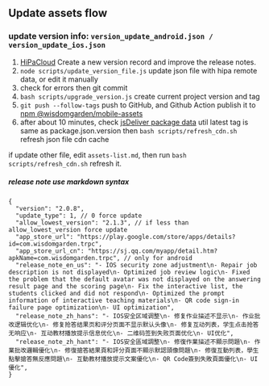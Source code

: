 ## Update assets flow

### update version info: `version_update_android.json / version_update_ios.json`

1. [HiPaCloud](https://hipacloud.com/apps/61246bbeb74fa7ca113500cb/tables/61357f137c852d44c4e9248d) Create a new version record and improve the release notes.
2. `node scripts/update_version_file.js` update json file with hipa remote data, or edit it manually
3. check for errors then git commit
4. `bash scripts/upgrade_version.js` create current project version and tag
5. `git push --follow-tags` push to GitHub, and Github Action publish it to [npm @wisdomgarden/mobile-assets](https://www.npmjs.com/package/@wisdomgarden/mobile-assets)
6. after about 10 minutes, check [jsDeliver package data](https://data.jsdelivr.com/v1/package/npm/@wisdomgarden/mobile-assets) util latest tag is same as package.json.version then `bash scripts/refresh_cdn.sh` refresh json file cdn cache


if update other file, edit `assets-list.md`, then run `bash scripts/refresh_cdn.sh` refresh it.



##### release note use markdown syntax
```
{
  "version": "2.0.8",
  "update_type": 1, // 0 force update
  "allow_lowest_version": "2.1.3", // if less than allow_lowest_version force update
  "app_store_url": "https://play.google.com/store/apps/details?id=com.wisdomgarden.trpc",
  "app_store_url_cn": "https://sj.qq.com/myapp/detail.htm?apkName=com.wisdomgarden.trpc", // only for android
  "release_note_en_us": "- IOS security zone adjustment\n- Repair job description is not displayed\n- Optimized job review logic\n- Fixed the problem that the default avatar was not displayed on the answering result page and the scoring page\n- Fix the interactive list, the students clicked and did not respond\n- Optimized the prompt information of interactive teaching materials\n- QR code sign-in failure page optimization\n- UI optimization",
  "release_note_zh_hans": "- IOS安全区域调整\n- 修复作业描述不显示\n- 作业批改逻辑优化\n- 修复抢答结果页和评分页面不显示默认头像\n- 修复互动列表，学生点击抢答无响应\n- 互动教材播放提示信息优化\n- 二维码签到失败页面优化\n- UI优化",
  "release_note_zh_hant": "- IOS安全區域調整\n- 修復作業描述不顯示問題\n- 作業批改邏輯優化\n- 修復搶答結果頁和評分頁面不顯示默認頭像問題\n- 修復互動列表，學生點擊搶答無反應問題\n- 互動教材播放提示文案優化\n- QR Code簽到失敗頁面優化\n- UI優化",
}
```
